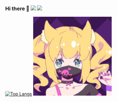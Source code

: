 ### Hi there 👋 ![](https://komarev.com/ghpvc/?username=imyuyu&color=brightgreen) ![](https://hit.yhype.me/github/profile?user_id=27667179)
<!--
**imyuyu/imyuyu** is a ✨ _special_ ✨ repository because its `README.md` (this file) appears on your GitHub profile.

Here are some ideas to get you started:

- 🔭 I’m currently working on ...
- 🌱 I’m currently learning ...
- 👯 I’m looking to collaborate on ...
- 🤔 I’m looking for help with ...
- 💬 Ask me about ...
- 📫 How to reach me: ...
- 😄 Pronouns: ...
- ⚡ Fun fact: ...
-->
[![Top Langs](https://github-readme-stats.vercel.app/api?username=imyuyu&show_icons=true&hide_title=true&hide_border=true)](https://github.com/imyuyu)
<img src="https://raw.githubusercontent.com/imyuyu/imyuyu/main/girl.gif" width = "250" height = "250" alt=""/>
